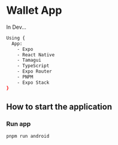 # Wallet App
In Dev...

```bash
Using {
  App:
    - Expo
    - React Native
    - Tamagui
    - TypeScript
    - Expo Router
    - PNPM
    - Expo Stack
}
```

## How to start the application

### Run app
```bash
pnpm run android

```
